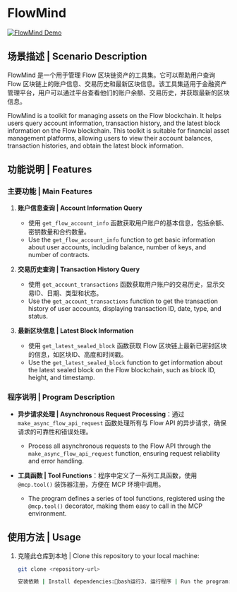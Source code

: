 # FlowMind

[![FlowMind Demo](https://img.shields.io/badge/Demo-YouTube-red)](https://youtu.be/EHca03gn3Z0?si=IhtJUZpAiebwvvr9)


## 场景描述 | Scenario Description

FlowMind 是一个用于管理 Flow 区块链资产的工具集。它可以帮助用户查询 Flow 区块链上的账户信息、交易历史和最新区块信息。该工具集适用于金融资产管理平台，用户可以通过平台查看他们的账户余额、交易历史，并获取最新的区块信息。

FlowMind is a toolkit for managing assets on the Flow blockchain. It helps users query account information, transaction history, and the latest block information on the Flow blockchain. This toolkit is suitable for financial asset management platforms, allowing users to view their account balances, transaction histories, and obtain the latest block information.

## 功能说明 | Features

### 主要功能 | Main Features

1. **账户信息查询 | Account Information Query**
   - 使用 `get_flow_account_info` 函数获取用户账户的基本信息，包括余额、密钥数量和合约数量。
   - Use the `get_flow_account_info` function to get basic information about user accounts, including balance, number of keys, and number of contracts.

2. **交易历史查询 | Transaction History Query**
   - 使用 `get_account_transactions` 函数获取用户账户的交易历史，显示交易ID、日期、类型和状态。
   - Use the `get_account_transactions` function to get the transaction history of user accounts, displaying transaction ID, date, type, and status.

3. **最新区块信息 | Latest Block Information**
   - 使用 `get_latest_sealed_block` 函数获取 Flow 区块链上最新已密封区块的信息，如区块ID、高度和时间戳。
   - Use the `get_latest_sealed_block` function to get information about the latest sealed block on the Flow blockchain, such as block ID, height, and timestamp.

### 程序说明 | Program Description

- **异步请求处理 | Asynchronous Request Processing**：通过 `make_async_flow_api_request` 函数处理所有与 Flow API 的异步请求，确保请求的可靠性和错误处理。
  - Process all asynchronous requests to the Flow API through the `make_async_flow_api_request` function, ensuring request reliability and error handling.
  
- **工具函数 | Tool Functions**：程序中定义了一系列工具函数，使用 `@mcp.tool()` 装饰器注册，方便在 MCP 环境中调用。
  - The program defines a series of tool functions, registered using the `@mcp.tool()` decorator, making them easy to call in the MCP environment.

## 使用方法 | Usage

1. 克隆此仓库到本地 | Clone this repository to your local machine:
   ```bash
   git clone <repository-url>

   安装依赖 | Install dependencies:bash运行3. 运行程序 | Run the program:bash运行贡献 | Contribution欢迎贡献代码！请提交 Pull Request 或报告 Issue。Contributions are welcome! Please submit Pull Requests or report Issues.许可证 | License本项目采用 MIT 许可证。This project is licensed under the MIT License.MCP 配置 | MCP Configuration以下是 FlowMind 项目的 MCP 配置示例：Below is an example MCP configuration for the FlowMind project:json,收起代码